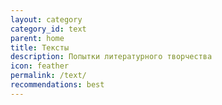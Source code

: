 ```yaml
---
layout: category
category_id: text
parent: home
title: Тексты
description: Попытки литературного творчества
icon: feather
permalink: /text/
recommendations: best
---
```

